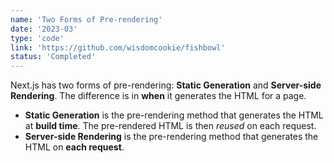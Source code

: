 ```yaml
---
name: 'Two Forms of Pre-rendering'
date: '2023-03'
type: 'code'
link: 'https://github.com/wisdomcookie/fishbowl'
status: 'Completed'
---
```


Next.js has two forms of pre-rendering: **Static Generation** and **Server-side Rendering**. The difference is in **when** it generates the HTML for a page.

- **Static Generation** is the pre-rendering method that generates the HTML at **build time**. The pre-rendered HTML is then _reused_ on each request.
- **Server-side Rendering** is the pre-rendering method that generates the HTML on **each request**.

